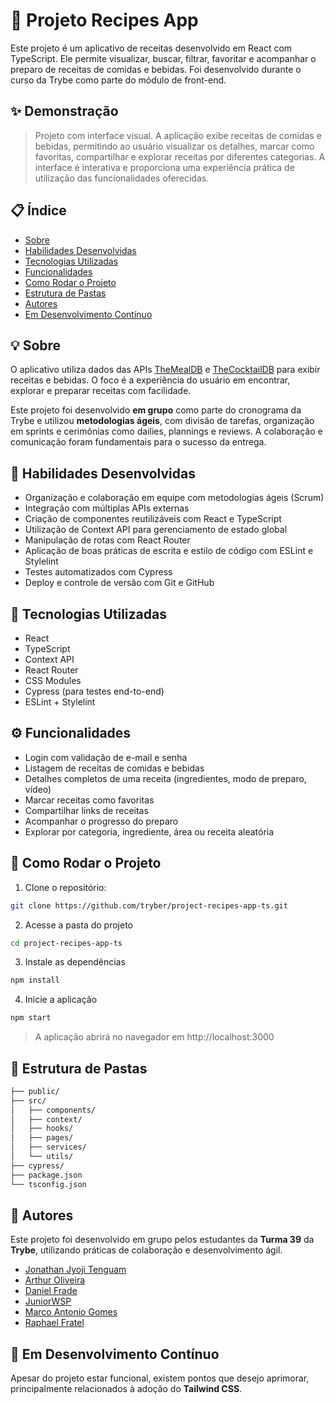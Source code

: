 # 🍲 Projeto Recipes App

Este projeto é um aplicativo de receitas desenvolvido em React com TypeScript. Ele permite visualizar, buscar, filtrar, favoritar e acompanhar o preparo de receitas de comidas e bebidas. Foi desenvolvido durante o curso da Trybe como parte do módulo de front-end.

## ✨ Demonstração

> Projeto com interface visual. A aplicação exibe receitas de comidas e bebidas, permitindo ao usuário visualizar os detalhes, marcar como favoritas, compartilhar e explorar receitas por diferentes categorias. A interface é interativa e proporciona uma experiência prática de utilização das funcionalidades oferecidas.

## 📋 Índice

- [Sobre](#-sobre)
- [Habilidades Desenvolvidas](#-habilidades-desenvolvidas)
- [Tecnologias Utilizadas](#-tecnologias-utilizadas)
- [Funcionalidades](#-funcionalidades)
- [Como Rodar o Projeto](#-como-rodar-o-projeto)
- [Estrutura de Pastas](#-estrutura-de-pastas)
- [Autores](#-autores)
- [Em Desenvolvimento Contínuo](#-em-desenvolvimento-contínuo)

## 💡 Sobre

O aplicativo utiliza dados das APIs [TheMealDB](https://www.themealdb.com/api.php) e [TheCocktailDB](https://www.thecocktaildb.com/api.php) para exibir receitas e bebidas. O foco é a experiência do usuário em encontrar, explorar e preparar receitas com facilidade.

Este projeto foi desenvolvido **em grupo** como parte do cronograma da Trybe e utilizou **metodologias ágeis**, com divisão de tarefas, organização em sprints e cerimônias como dailies, plannings e reviews. A colaboração e comunicação foram fundamentais para o sucesso da entrega.

## 🧠 Habilidades Desenvolvidas

- Organização e colaboração em equipe com metodologias ágeis (Scrum)
- Integração com múltiplas APIs externas
- Criação de componentes reutilizáveis com React e TypeScript
- Utilização de Context API para gerenciamento de estado global
- Manipulação de rotas com React Router
- Aplicação de boas práticas de escrita e estilo de código com ESLint e Stylelint
- Testes automatizados com Cypress
- Deploy e controle de versão com Git e GitHub

## 🧪 Tecnologias Utilizadas

- React
- TypeScript
- Context API
- React Router
- CSS Modules
- Cypress (para testes end-to-end)
- ESLint + Stylelint

## ⚙️ Funcionalidades

- Login com validação de e-mail e senha
- Listagem de receitas de comidas e bebidas
- Detalhes completos de uma receita (ingredientes, modo de preparo, vídeo)
- Marcar receitas como favoritas
- Compartilhar links de receitas
- Acompanhar o progresso do preparo
- Explorar por categoria, ingrediente, área ou receita aleatória

## 🧭 Como Rodar o Projeto

1. Clone o repositório:
```bash
git clone https://github.com/tryber/project-recipes-app-ts.git
```

2. Acesse a pasta do projeto

```bash
cd project-recipes-app-ts
```

3. Instale as dependências

```bash
npm install
```

4. Inicie a aplicação

```bash
npm start
```
>A aplicação abrirá no navegador em http://localhost:3000

## 📁 Estrutura de Pastas

```bash
├── public/
├── src/
│   ├── components/
│   ├── context/
│   ├── hooks/
│   ├── pages/
│   ├── services/
│   └── utils/
├── cypress/
├── package.json
└── tsconfig.json
```
## 👥 Autores

Este projeto foi desenvolvido em grupo pelos estudantes da **Turma 39** da **Trybe**, utilizando práticas de colaboração e desenvolvimento ágil.

- [Jonathan Jyoji Tenguam](https://github.com/JyojiTenguam)
- [Arthur Oliveira](https://github.com/ArthurOliveiraSPM)
- [Daniel Frade](https://github.com/daniel-frade)
- [JuniorWSP](https://github.com/JuniorWSP)
- [Marco Antonio Gomes](https://github.com/marcoa-gomes)
- [Raphael Fratel](https://github.com/raphafratel)

## 🚧 Em Desenvolvimento Contínuo

Apesar do projeto estar funcional, existem pontos que desejo aprimorar, principalmente relacionados à adoção do **Tailwind CSS**.
